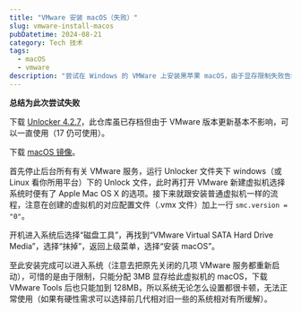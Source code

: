 ```yaml
---
title: "VMware 安装 macOS（失败）"
slug: vmware-install-macos
pubDatetime: 2024-08-21
category: Tech 技术
tags:
  - macOS
  - vmware
description: "尝试在 Windows 的 VMWare 上安装黑苹果 macOS，由于显存限制失败告终"
---
```


**总结为此次尝试失败**

下载 [Unlocker 4.2.7](https://github.com/DrDonk/unlocker)，此仓库虽已存档但由于 VMware 版本更新基本不影响，可以一直使用（17 仍可使用）。

下载 [macOS 镜像](https://macos.mediy.cn/)。

首先停止后台所有有关 VMware 服务，运行 Unlocker 文件夹下 windows（或 Linux 看你所用平台）下的 Unlock 文件，此时再打开 VMware 新建虚拟机选择系统时便有了 Apple Mac OS X 的选项。接下来就跟安装普通虚拟机一样的流程，注意在创建的虚拟机的对应配置文件（.vmx 文件）加上一行 `smc.version = "0"`。

开机进入系统后选择“磁盘工具”，再找到“VMware Virtual SATA Hard Drive Media”，选择“抹掉”，返回上级菜单，选择“安装 macOS”。

至此安装完成可以进入系统（注意去把原先关闭的几项 VMware 服务都重新启动），可惜的是由于限制，只能分配 3MB 显存给此虚拟机的 macOS，下载 VMware Tools 后也只能加到 128MB，所以系统无论怎么设置都很卡顿，无法正常使用（如果有硬性需求可以选择前几代相对旧一些的系统相对有所缓解）。